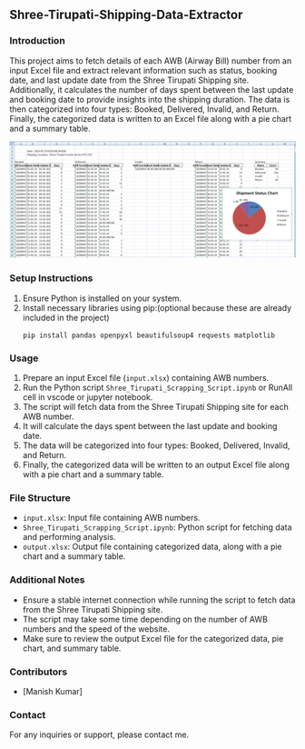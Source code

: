 ﻿## Shree-Tirupati-Shipping-Data-Extractor

### Introduction
This project aims to fetch details of each AWB (Airway Bill) number from an input Excel file and extract relevant information such as status, booking date, and last update date from the Shree Tirupati Shipping site. Additionally, it calculates the number of days spent between the last update and booking date to provide insights into the shipping duration. The data is then categorized into four types: Booked, Delivered, Invalid, and Return. Finally, the categorized data is written to an Excel file along with a pie chart and a summary table.

![alt text](<Screenshot 2024-03-29 124516.png>)
### Setup Instructions
1. Ensure Python is installed on your system.
2. Install necessary libraries using pip:(optional because  these are already included in the project)
    ```
    pip install pandas openpyxl beautifulsoup4 requests matplotlib
    ```

### Usage
1. Prepare an input Excel file (`input.xlsx`) containing AWB numbers.
2. Run the Python script `Shree_Tirupati_Scrapping_Script.ipynb` or  RunAll cell in vscode or jupyter notebook.
3. The script will fetch data from the Shree Tirupati Shipping site for each AWB number.
4. It will calculate the days spent between the last update and booking date.
5. The data will be categorized into four types: Booked, Delivered, Invalid, and Return.
6. Finally, the categorized data will be written to an output Excel file along with a pie chart and a summary table.

### File Structure
- `input.xlsx`: Input file containing AWB numbers.
- `Shree_Tirupati_Scrapping_Script.ipynb`: Python script for fetching data and performing analysis.
- `output.xlsx`: Output file containing categorized data, along with a pie chart and a summary table.

### Additional Notes
- Ensure a stable internet connection while running the script to fetch data from the Shree Tirupati Shipping site.
- The script may take some time depending on the number of AWB numbers and the speed of the website.
- Make sure to review the output Excel file for the categorized data, pie chart, and summary table.

### Contributors
- [Manish Kumar]

### Contact
For any inquiries or support, please contact me.
